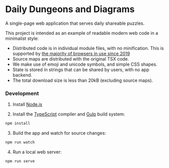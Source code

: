 # Daily Dungeons and Diagrams

A single-page web application that serves daily shareable puzzles.

This project is intended as an example of readable modern web code in a minimalist style:

- Distributed code is in individual module files, with no minification. This is supported by [the majority of browsers in use since 2019](https://caniuse.com/es6-module-dynamic-import)
- Source maps are distributed with the original TSX code.
- We make use of emoji and unicode symbols, and simple CSS shapes.
- State is stored in strings that can be shared by users, with no app backend.
- The total download size is less than 20kB (excluding source maps).

### Development

1. Install [Node.js](https://nodejs.org/en/)

2. Install the [TypeScript](https://www.typescriptlang.org/) compiler and [Gulp](https://gulpjs.com/) build system:

```bash
npm install
```

3. Build the app and watch for source changes:

```bash
npm run watch
```

4. Run a local web server:

```bash
npm run serve
```

